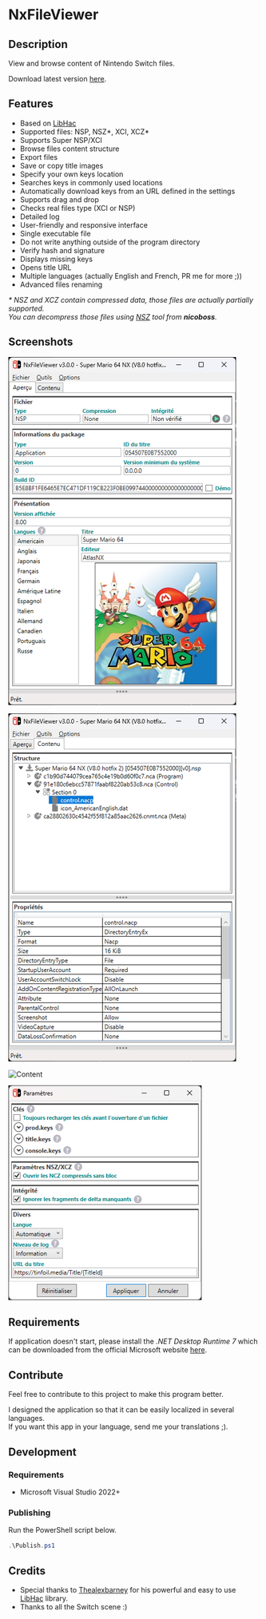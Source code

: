 # NxFileViewer

## Description

View and browse content of Nintendo Switch files.

Download latest version [here](https://github.com/Myster-Tee/NxFileViewer/releases).

## Features

- Based on [LibHac](https://github.com/Thealexbarney/LibHac)
- Supported files: NSP, NSZ*, XCI, XCZ*
- Supports Super NSP/XCI
- Browse files content structure
- Export files
- Save or copy title images
- Specify your own keys location
- Searches keys in commonly used locations
- Automatically download keys from an URL defined in the settings
- Supports drag and drop
- Checks real files type (XCI or NSP)
- Detailed log
- User-friendly and responsive interface
- Single executable file
- Do not write anything outside of the program directory
- Verify hash and signature
- Displays missing keys
- Opens title URL
- Multiple languages (actually English and French, PR me for more ;))
- Advanced files renaming

*\* NSZ and XCZ contain compressed data, those files are actually partially supported.  
You can decompress those files using [NSZ](https://github.com/nicoboss/nsz/) tool from **nicoboss**.*

## Screenshots

![Overview](./screenshots/Overview.png)

![Content](./screenshots/Content.png)

![Content](./screenshots/Rename.png)

![Settings](./screenshots/Settings.png)

## Requirements

If application doesn't start, please install the *.NET Desktop Runtime 7* which can be downloaded from the official Microsoft website [here](https://dotnet.microsoft.com/download/dotnet/7.0).

## Contribute

Feel free to contribute to this project to make this program better.

I designed the application so that it can be easily localized in several languages.  
If you want this app in your language, send me your translations ;).

## Development

### Requirements

 - Microsoft Visual Studio 2022+

### Publishing

Run the PowerShell script below.

```PowerShell
.\Publish.ps1
```

## Credits

- Special thanks to [Thealexbarney](https://github.com/Thealexbarney) for his powerful and easy to use [LibHac](https://github.com/Thealexbarney/LibHac) library.
- Thanks to all the Switch scene :)
